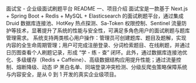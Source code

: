 面试宝 - 企业级面试刷题平台 README
一、项目介绍
面试宝是一款基于 Next.js + Spring Boot + Redis + MySQL + Elasticsearch 的面试刷题平台，通过集成 Druid 数据库连接池、HotKey 热点探测、Sa-Token 权限控制、Sentinel 流量防护等技术，显著提升了系统的性能与安全性，可满足多角色用户的面试刷题与题库管理需求。
系统支持两类核心用户操作：管理员可创建题库、题目及题解，实现内容的全生命周期管理；用户可完成注册登录、分词检索题目、在线刷题，并通过日历图查看个人刷题记录，形成 “学 - 练 - 查” 闭环。此外，通过数据库连接池优化、多级缓存（Redis + Caffeine）、高级数据结构应用提升性能；通过流量控制、熔断降级、动态 IP 黑白名单、同端登录冲突检测、分级反爬虫策略保障系统与内容安全，是从 0 到 1 开发的真实企业级项目。
